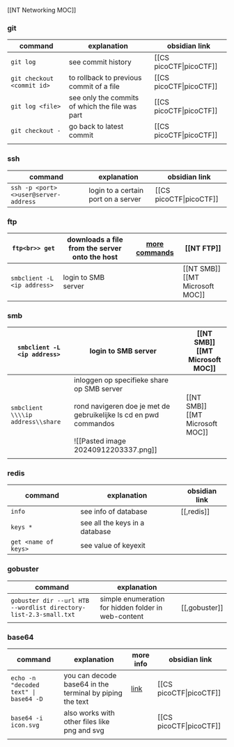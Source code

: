 [[NT Networking MOC]]

### git

| command                    | explanation                                     | obsidian link                      |
| -------------------------- | ----------------------------------------------- | ---------------------------------- |
| `git log`                  | see commit history                              | [[CS picoCTF\|picoCTF]] |
| `git checkout <commit id>` | to rollback to previous commit of a file        | [[CS picoCTF\|picoCTF]] |
| `git log <file>`           | see only the commits of which the file was part | [[CS picoCTF\|picoCTF]] |
| `git checkout -`           | go back to latest commit                        | [[CS picoCTF\|picoCTF]] |
|                            |                                                 |                                    |

### ssh

| command                               | explanation                         | obsidian link                      |
| ------------------------------------- | ----------------------------------- | ---------------------------------- |
| `ssh -p <port> <>user@server-address` | login to a certain port on a server | [[CS picoCTF\|picoCTF]] |

### ftp

| `ftp<br>> get`               | downloads a file from the server onto the host | [more commands](https://en.wikipedia.org/wiki/List_of_FTP_commands) | [[NT FTP]]                     |
| ---------------------------- | ---------------------------------------------- | ------------------------------------------------------------------- | ------------------------------ |
| `smbclient -L  <ip address>` | login to SMB server                            |                                                                     | [[NT SMB]]<br>[[MT Microsoft MOC]] |

### smb

| `smbclient -L  <ip address>`      | login to SMB server                                                                                                                                             |     | [[NT SMB]]<br>[[MT Microsoft MOC]] |
| --------------------------------- | --------------------------------------------------------------------------------------------------------------------------------------------------------------- | --- | ------------------------------ |
| `smbclient \\\\ip address\\share` | inloggen op specifieke share op SMB server<br><br>rond navigeren doe je met de gebruikelijke ls cd en pwd commandos<br><br>![[Pasted image 20240912203337.png]] |     | [[NT SMB]]<br>[[MT Microsoft MOC]] |
|                                   |                                                                                                                                                                 |     |                                |

### redis

| command              | explanation                    | obsidian link |
| -------------------- | ------------------------------ | ------------- |
| `info`               | see info of database           | [[,redis]]    |
| `keys *`             | see all the keys in a database |               |
| `get <name of keys>` | see value of keyexit           |               |

### gobuster


| command                                                           | explanation                                         |               |
| ----------------------------------------------------------------- | --------------------------------------------------- | ------------- |
| `gobuster dir --url HTB  --wordlist directory-list-2.3-small.txt` | simple enumeration for hidden folder in web-content | [[,gobuster]] |

### base64

| command                                   | explanation                                              | more info                                                              | obsidian link                      |
| ----------------------------------------- | -------------------------------------------------------- | ---------------------------------------------------------------------- | ---------------------------------- |
| ```echo -n "decoded text" \| base64 -D``` | you can decode base64 in the terminal by piping the text | [link](https://easy64.org/knowledge-base/encode-decode-base64-on-mac/) | [[CS picoCTF\|picoCTF]] |
| ```base64 -i icon.svg```                  | also works with other files like png and svg             |                                                                        | [[CS picoCTF\|picoCTF]] |
|                                           |                                                          |                                                                        |                                    |
